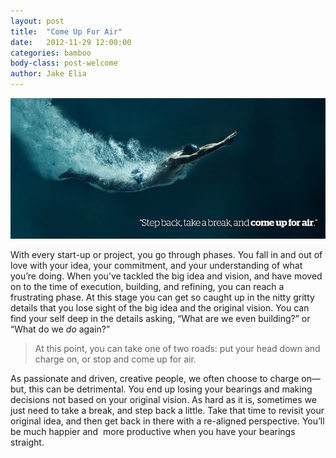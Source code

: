 ```yaml
---
layout: post
title:  "Come Up For Air"
date:   2012-11-29 12:00:00
categories: bamboo
body-class: post-welcome
author: Jake Elia
---
```


![Come Up For Air](/images/posts/come-up-for-air.jpg)

With every start-up or project, you go through phases. You fall in and out of love with your idea, your commitment, and your understanding of what you’re doing. When you’ve tackled the big idea and vision, and have moved on to the time of execution, building, and refining, you can reach a frustrating phase. At this stage you can get so caught up in the nitty gritty details that you lose sight of the big idea and the original vision. You can find your self deep in the details asking, “What are we even building?” or “What do we _do_ again?”

> At this point, you can take one of two roads: put your head down and charge on, or stop and come up for air.

As passionate and driven, creative people, we often choose to charge on—but, this can be detrimental. You end up losing your bearings and making decisions not based on your original vision. As hard as it is, sometimes we just need to take a break, and step back a little. Take that time to revisit your original idea, and then get back in there with a re-aligned perspective. You’ll be much happier and  more productive when you have your bearings straight.

 